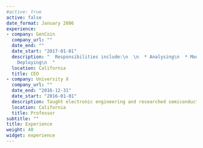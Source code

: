 ```yaml
---
#active: true
active: false
date_format: January 2006
experience:
- company: GenCoin
  company_url: ""
  date_end: ""
  date_start: "2017-01-01"
  description: "  Responsibilities include:\n  \n  * Analysing\n  * Modelling\n  *
    Deploying\n  "
  location: California
  title: CEO
- company: University X
  company_url: ""
  date_end: "2016-12-31"
  date_start: "2016-01-01"
  description: Taught electronic engineering and researched semiconductor physics.
  location: California
  title: Professor
subtitle: ""
title: Experience
weight: 40
widget: experience
---
```

